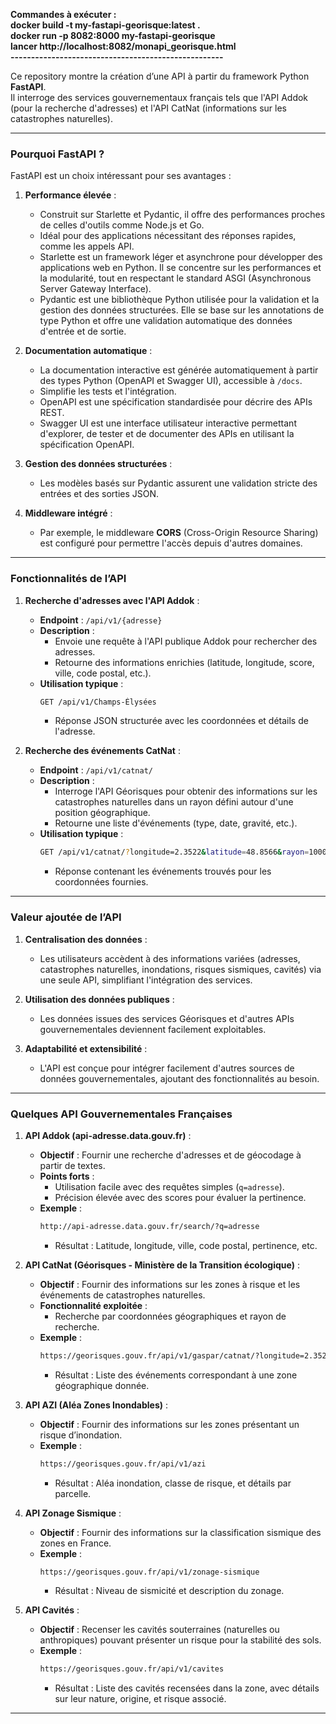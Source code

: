 **Commandes à exécuter :**  
**docker build  -t my-fastapi-georisque:latest .**  
**docker run -p 8082:8000 my-fastapi-georisque**  
**lancer http://localhost:8082/monapi_georisque.html**  
**----------------------------------------------------**   


Ce repository montre la création d’une API à partir du framework Python **FastAPI**.  
Il interroge des services gouvernementaux français tels que l'API Addok (pour la recherche d'adresses) et l'API CatNat (informations sur les catastrophes naturelles).  

---

### Pourquoi FastAPI ?  
FastAPI est un choix intéressant pour ses avantages :  

1. **Performance élevée** :  
   - Construit sur Starlette et Pydantic, il offre des performances proches de celles d'outils comme Node.js et Go.  
   - Idéal pour des applications nécessitant des réponses rapides, comme les appels API.  
   - Starlette est un framework léger et asynchrone pour développer des applications web en Python. Il se concentre sur les performances et la modularité, tout en respectant le standard ASGI (Asynchronous Server Gateway Interface).  
   - Pydantic est une bibliothèque Python utilisée pour la validation et la gestion des données structurées. Elle se base sur les annotations de type Python et offre une validation automatique des données d'entrée et de sortie.  

2. **Documentation automatique** :  
   - La documentation interactive est générée automatiquement à partir des types Python (OpenAPI et Swagger UI), accessible à `/docs`.  
   - Simplifie les tests et l'intégration.  
   - OpenAPI est une spécification standardisée pour décrire des APIs REST.  
   - Swagger UI est une interface utilisateur interactive permettant d'explorer, de tester et de documenter des APIs en utilisant la spécification OpenAPI.  

3. **Gestion des données structurées** :  
   - Les modèles basés sur Pydantic assurent une validation stricte des entrées et des sorties JSON.  

4. **Middleware intégré** :  
   - Par exemple, le middleware **CORS** (Cross-Origin Resource Sharing) est configuré pour permettre l'accès depuis d'autres domaines.  

---

### Fonctionnalités de l’API  

1. **Recherche d'adresses avec l'API Addok** :  
   - **Endpoint** : `/api/v1/{adresse}`  
   - **Description** :  
     - Envoie une requête à l'API publique Addok pour rechercher des adresses.  
     - Retourne des informations enrichies (latitude, longitude, score, ville, code postal, etc.).  
   - **Utilisation typique** :  
     ```bash
     GET /api/v1/Champs-Élysées
     ```
     - Réponse JSON structurée avec les coordonnées et détails de l'adresse.  

2. **Recherche des événements CatNat** :  
   - **Endpoint** : `/api/v1/catnat/`  
   - **Description** :  
     - Interroge l'API Géorisques pour obtenir des informations sur les catastrophes naturelles dans un rayon défini autour d'une position géographique.  
     - Retourne une liste d'événements (type, date, gravité, etc.).  
   - **Utilisation typique** :  
     ```bash
     GET /api/v1/catnat/?longitude=2.3522&latitude=48.8566&rayon=1000
     ```
     - Réponse contenant les événements trouvés pour les coordonnées fournies.  

---

### Valeur ajoutée de l’API  

1. **Centralisation des données** :  
   - Les utilisateurs accèdent à des informations variées (adresses, catastrophes naturelles, inondations, risques sismiques, cavités) via une seule API, simplifiant l'intégration des services.  

2. **Utilisation des données publiques** :  
   - Les données issues des services Géorisques et d'autres APIs gouvernementales deviennent facilement exploitables.  

3. **Adaptabilité et extensibilité** :  
   - L'API est conçue pour intégrer facilement d'autres sources de données gouvernementales, ajoutant des fonctionnalités au besoin.  

---

### Quelques API Gouvernementales Françaises  

1. **API Addok (api-adresse.data.gouv.fr)** :  
   - **Objectif** : Fournir une recherche d'adresses et de géocodage à partir de textes.  
   - **Points forts** :  
     - Utilisation facile avec des requêtes simples (`q=adresse`).  
     - Précision élevée avec des scores pour évaluer la pertinence.  
   - **Exemple** :  
     ```bash
     http://api-adresse.data.gouv.fr/search/?q=adresse
     ```
     - Résultat : Latitude, longitude, ville, code postal, pertinence, etc.  

2. **API CatNat (Géorisques - Ministère de la Transition écologique)** :  
   - **Objectif** : Fournir des informations sur les zones à risque et les événements de catastrophes naturelles.  
   - **Fonctionnalité exploitée** :  
     - Recherche par coordonnées géographiques et rayon de recherche.  
   - **Exemple** :  
     ```bash
     https://georisques.gouv.fr/api/v1/gaspar/catnat/?longitude=2.3522&latitude=48.8566&rayon=1000
     ```
     - Résultat : Liste des événements correspondant à une zone géographique donnée.  

3. **API AZI (Aléa Zones Inondables)** :  
   - **Objectif** : Fournir des informations sur les zones présentant un risque d’inondation.  
   - **Exemple** :  
     ```bash
     https://georisques.gouv.fr/api/v1/azi
     ```
     - Résultat : Aléa inondation, classe de risque, et détails par parcelle.  

4. **API Zonage Sismique** :  
   - **Objectif** : Fournir des informations sur la classification sismique des zones en France.  
   - **Exemple** :  
     ```bash
     https://georisques.gouv.fr/api/v1/zonage-sismique
     ```
     - Résultat : Niveau de sismicité et description du zonage.  

5. **API Cavités** :  
   - **Objectif** : Recenser les cavités souterraines (naturelles ou anthropiques) pouvant présenter un risque pour la stabilité des sols.  
   - **Exemple** :  
     ```bash
     https://georisques.gouv.fr/api/v1/cavites
     ```
     - Résultat : Liste des cavités recensées dans la zone, avec détails sur leur nature, origine, et risque associé.  

---
